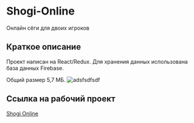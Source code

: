 # Shogi-Online
Онлайн сёги для двоих игроков
## Краткое описание ##
Проект написан на React/Redux. Для хранения данных использована база данных Firebase.

Общий размер 5,7 МБ.
![adsfsdfsdf](https://drive.google.com/file/d/1_ejpjK1WsZJSyMxoH1dAhuUELt7ZuQPZ/view?usp=sharing)
## Ссылка на рабочий проект ##
[Shogi Online](https://dmitrybelonogy.github.io)
